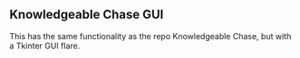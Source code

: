 ## Knowledgeable Chase GUI

This has the same functionality as the repo Knowledgeable Chase, but with a Tkinter GUI flare.

